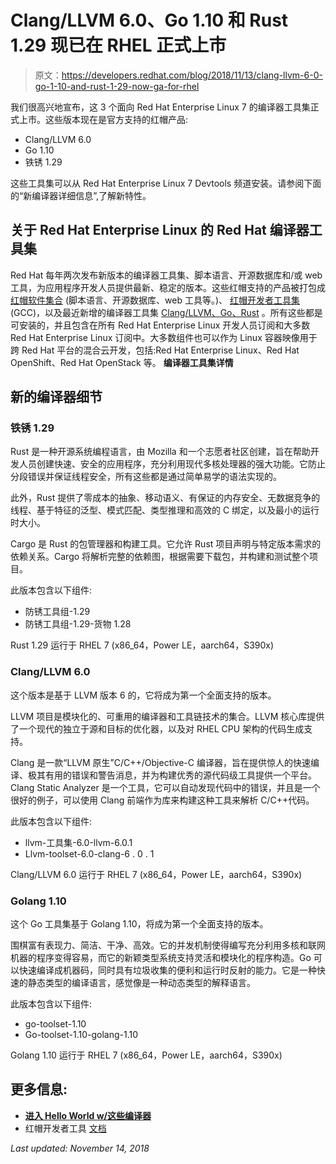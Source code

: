 # Clang/LLVM 6.0、Go 1.10 和 Rust 1.29 现已在 RHEL 正式上市

> 原文：<https://developers.redhat.com/blog/2018/11/13/clang-llvm-6-0-go-1-10-and-rust-1-29-now-ga-for-rhel>

我们很高兴地宣布，这 3 个面向 Red Hat Enterprise Linux 7 的编译器工具集正式上市。这些版本现在是官方支持的红帽产品:

*   Clang/LLVM 6.0
*   Go 1.10
*   铁锈 1.29

这些工具集可以从 Red Hat Enterprise Linux 7 Devtools 频道安装。请参阅下面的“新编译器详细信息”,了解新特性。

## **关于 Red Hat Enterprise Linux 的 Red Hat 编译器工具集**

Red Hat 每年两次发布新版本的编译器工具集、脚本语言、开源数据库和/或 web 工具，为应用程序开发人员提供最新、稳定的版本。这些红帽支持的产品被打包成 [红帽软件集合](https://developers.redhat.com/products/softwarecollections/overview/) (脚本语言、开源数据库、web 工具等。)、 [红帽开发者工具集](https://developers.redhat.com/products/developertoolset/overview/) (GCC)，以及最近新增的编译器工具集 [Clang/LLVM、Go、Rust](https://developers.redhat.com/products/clang-llvm-go-rust/overview/) 。所有这些都是可安装的，并且包含在所有 Red Hat Enterprise Linux 开发人员订阅和大多数 Red Hat Enterprise Linux 订阅中。大多数组件也可以作为 Linux 容器映像用于跨 Red Hat 平台的混合云开发，包括:Red Hat Enterprise Linux、Red Hat OpenShift、Red Hat OpenStack 等。 **编译器工具集详情**

## **新的编译器细节**

### **铁锈 1.29**

Rust 是一种开源系统编程语言，由 Mozilla 和一个志愿者社区创建，旨在帮助开发人员创建快速、安全的应用程序，充分利用现代多核处理器的强大功能。它防止分段错误并保证线程安全，所有这些都是通过简单易学的语法实现的。

此外，Rust 提供了零成本的抽象、移动语义、有保证的内存安全、无数据竞争的线程、基于特征的泛型、模式匹配、类型推理和高效的 C 绑定，以及最小的运行时大小。

Cargo 是 Rust 的包管理器和构建工具。它允许 Rust 项目声明与特定版本需求的依赖关系。Cargo 将解析完整的依赖图，根据需要下载包，并构建和测试整个项目。

此版本包含以下组件:

*   防锈工具组-1.29
*   防锈工具组-1.29-货物 1.28

Rust 1.29 运行于 RHEL 7 (x86_64，Power LE，aarch64，S390x)

### **Clang/LLVM 6.0**

这个版本是基于 LLVM 版本 6 的，它将成为第一个全面支持的版本。

LLVM 项目是模块化的、可重用的编译器和工具链技术的集合。LLVM 核心库提供了一个现代的独立于源和目标的优化器，以及对 RHEL CPU 架构的代码生成支持。

Clang 是一款“LLVM 原生”C/C++/Objective-C 编译器，旨在提供惊人的快速编译、极其有用的错误和警告消息，并为构建优秀的源代码级工具提供一个平台。Clang Static Analyzer 是一个工具，它可以自动发现代码中的错误，并且是一个很好的例子，可以使用 Clang 前端作为库来构建这种工具来解析 C/C++代码。

此版本包含以下组件:

*   llvm-工具集-6.0-llvm-6.0.1
*   Llvm-toolset-6.0-clang-6 . 0 . 1

Clang/LLVM 6.0 运行于 RHEL 7 (x86_64，Power LE，aarch64，S390x)

### **Golang 1.10**

这个 Go 工具集基于 Golang 1.10，将成为第一个全面支持的版本。

围棋富有表现力、简洁、干净、高效。它的并发机制使得编写充分利用多核和联网机器的程序变得容易，而它的新颖类型系统支持灵活和模块化的程序构造。Go 可以快速编译成机器码，同时具有垃圾收集的便利和运行时反射的能力。它是一种快速的静态类型的编译语言，感觉像是一种动态类型的解释语言。

此版本包含以下组件:

*   go-toolset-1.10
*   Go-toolset-1.10-golang-1.10

Golang 1.10 运行于 RHEL 7 (x86_64，Power LE，aarch64，S390x)

## **更多信息:**

*   **[进入 Hello World w/这些编译器](https://developers.redhat.com/products/clang-llvm-go-rust/hello-world)**
*   红帽开发者工具 [文档](https://access.redhat.com/documentation/en-us/red_hat_developer_tools)

*Last updated: November 14, 2018*